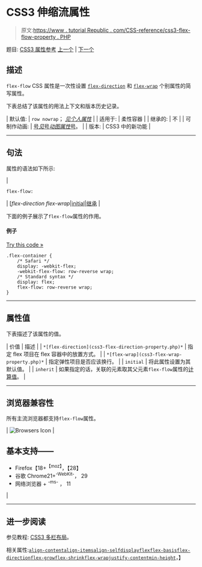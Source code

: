 # CSS3 伸缩流属性

> 原文:[https://www . tutorial Republic . com/CSS-reference/css3-flex-flow-property . PHP](https://www.tutorialrepublic.com/css-reference/css3-flex-flow-property.php)

题目: [CSS3 属性参考](css3-properties.php) [上一个](css3-flex-direction-property.php) | [下一个](css3-flex-grow-property.php)

## 描述

`flex-flow` CSS 属性是一次性设置 [`flex-direction`](css3-flex-direction-property.php) 和 [`flex-wrap`](css3-flex-wrap-property.php) 个别属性的简写属性。

下表总结了该属性的用法上下文和版本历史记录。

| 默认值: | `row nowrap`； *[见个人属性](#property-values)* |
| 适用于: | 柔性容器 |
| 继承的: | 不 |
| 可制作动画: | [号*见*号*动图属性*号](css-animatable-properties.php)。 |
| 版本: | CSS3 中的新功能 |

* * *

## 句法

属性的语法如下所示:

| 

```
flex-flow: 
```

 | [*flex-direction flex-wrap*&#124;[initial](../definitions.php#initial)&#124;[继承](../definitions.php#inherit) |

下面的例子展示了`flex-flow`属性的作用。

#### 例子

[Try this code »](../codelab.php?topic=css3&file=flex-flow-property "Try this code using online Editor")

```
.flex-container {
    /* Safari */
    display: -webkit-flex;
    -webkit-flex-flow: row-reverse wrap;
    /* Standard syntax */
    display: flex;
    flex-flow: row-reverse wrap;
}
```

* * *

## 属性值

下表描述了该属性的值。

| 价值 | 描述 |
| `*[flex-direction](css3-flex-direction-property.php)*` | 指定 flex 项目在 flex 容器中的放置方式。 |
| `*[flex-wrap](css3-flex-wrap-property.php)*` | 指定弹性项目是否应该换行。 |
| `initial` | 将此属性设置为其默认值。 |
| `inherit` | 如果指定的话，关联的元素取其父元素`flex-flow`属性的[计算值](../definitions.php#computed-value)。 |

* * *

## 浏览器兼容性

所有主流浏览器都支持`flex-flow`属性。

| ![Browsers Icon](../Images/e9331123c77668c1832e541c2fca1002.png) | 

## 基本支持——

*   Firefox【18+<sup class="badge">【moz】</sup>，【28】
*   谷歌 Chrome21+<sup class="badge">-WebKit-</sup>， 29
*   网络浏览器 + <sup class="badge">-ms-</sup> ， 11

 |

* * *

## 进一步阅读

参见教程: [CSS3 多栏布局](../css-tutorial/css3-multi-column-layouts.php)。

相关属性:[`align-content`](css3-align-content-property.php)[`align-items`](css3-align-items-property.php)[`align-self`](css3-align-self-property.php)[`display`](css-display-property.php)[`flex`](css3-flex-property.php)[`flex-basis`](css3-flex-basis-property.php)[`flex-direction`](css3-flex-direction-property.php)[`flex-grow`](css3-flex-grow-property.php)[`flex-shrink`](css3-flex-shrink-property.php)[`flex-wrap`](css3-flex-wrap-property.php)[`justify-content`](css3-justify-content-property.php)[`min-height`](css-min-height-property.php)，】